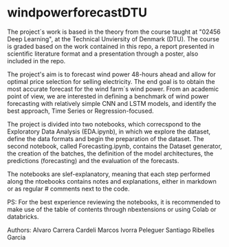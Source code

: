 # windpowerforecastDTU
The project´s work is based in the theory from the course taught at "02456 Deep Learning", at the Technical Unviersity of Denmark (DTU). The course is graded based on the work contained in this repo, a report presented in scientific literature format and a presentation through a poster, also included in the repo. 

The project's aim is to forecast wind power 48-hours ahead and allow for optimal price selection for selling electricity. The end goal is to obtain the most accurate forecast for the wind farm´s wind power. From an academic point of view, we are interested in defining a benchmark of wind power forecasting with relatively simple CNN and LSTM models, and identify the best approach, Time Series or Regression-focused.

The project is divided into two notebooks, which correcspond to the Exploratory Data Analysis (EDA.ipynb), in which we explore the dataset, define the data formats and begin the preparation of the dataset.
The second notebook, called Forecasting.ipynb, contains the Dataset generator, the creation of the batches, the definition of the model architectures, the predictions (forecasting) and the evaluation of the forecasts. 

The notebooks are slef-explanatory, meaning that each step performed along the ntoebooks contains notes and explanations, either in markdown or as regular # comments next to the code.

PS: For the best experience reviewing the notebooks, it is recommended to make use of the table of contents through nbextensions or using Colab or databricks. 


Authors:
Alvaro Carrera Cardeli
Marcos Ivorra Peleguer
Santiago Ribelles Garcia
